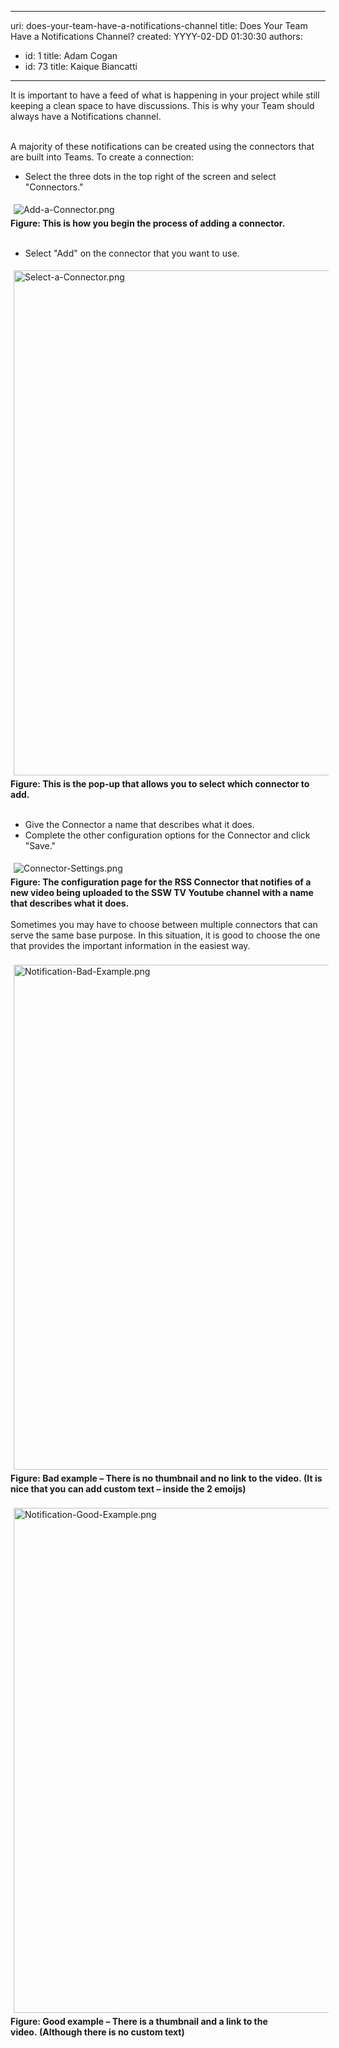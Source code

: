 

---
uri: does-your-team-have-a-notifications-channel
title: Does Your Team Have a Notifications Channel?
created: YYYY-02-DD 01:30:30
authors:
  - id: 1
    title: Adam Cogan
  - id: 73
    title: Kaique Biancatti
---




<span class='intro'> It is important to have a feed of what is happening in your project while still keeping a clean space to have discussions.&#160;This is why your Team should always have a Notifications channel.<br><div><br></div><div>A majority of these notifications can be created using the connectors that are built into Teams. To create a connection&#58;<br></div><div><ul><li>Select the three dots in the top right of the screen and select &quot;Connectors.&quot;<br></li></ul><div><img src="/SiteAssets/have-a-notifications-channel/Add-a-Connector.png" alt="Add-a-Connector.png" style="margin&#58;5px;" /><br></div></div><div><b>Figure&#58; This is how you begin the process of adding a connector.</b><br></div><div><br></div><div><ul><li>Select &quot;Add&quot; on the connector that you want to use.<br></li></ul><div><img src="/SiteAssets/have-a-notifications-channel/Select-a-Connector.png" alt="Select-a-Connector.png" style="margin&#58;5px;width&#58;808px;" /><br></div></div><div><b>Figure&#58; This is the pop-up that allows you to select which connector to add.</b><br></div><div><br></div><div><ul><li>Give the Connector a name that describes what it does.<br></li><li>Complete the other configuration options for the Connector and click &quot;Save.&quot;<br></li></ul><div><img src="/SiteAssets/have-a-notifications-channel/Connector-Settings.png" alt="Connector-Settings.png" style="margin&#58;5px;" /><b><br></b></div></div><div><b>Figure&#58; The configuration page for the RSS Connector that notifies of a new video being uploaded to the SSW TV Youtube channel with a name that describes what it does.</b><br></div><div><br></div><div>Sometimes you may have to choose between multiple connectors that can serve the same base purpose. In this situation, it is good to choose the one that provides the important information in the easiest way.</div><div><br></div><div><img src="/SiteAssets/have-a-notifications-channel/Notification-Bad-Example.png" alt="Notification-Bad-Example.png" style="margin&#58;5px;width&#58;808px;" /><br></div><div><b>Figure&#58; Bad example – There is no thumbnail and no link to the video.&#160;(It is nice that&#160;you can add custom&#160;text –&#160;inside the 2 emoijs)</b><br><br></div><div><img src="/SiteAssets/have-a-notifications-channel/Notification-Good-Example.png" alt="Notification-Good-Example.png" style="margin&#58;5px;width&#58;808px;" /><br></div><div><b>Figure&#58;&#160;Good example – There is a thumbnail and a link to the video.&#160;(Although there is no custom text)</b><br></div> </span>




